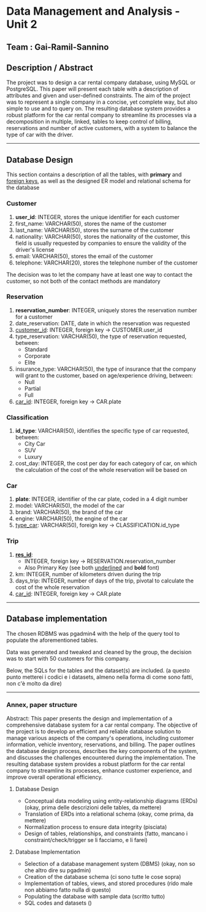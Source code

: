 # Data Management and Analysis - Unit 2

## Team : Gai-Ramil-Sannino

## Description / Abstract

The project was to design a car rental company database, using MySQL or PostgreSQL.
This paper will present each table with a description of attributes and given and user-defined constraints. The aim of the project was to represent a single company in a concise, yet complete way, but also simple to use and to query on.
The resulting database system provides a robust platform for the car rental company to streamline its processes via a decomposition in multiple, linked, tables to keep control of billing, reservations and number of active customers, with a system to balance the type of car with the driver.

---------------

## Database Design

This section contains a description of all the tables, with **primary** and <u>foreign keys</u>, as well as the designed ER model and relational schema for the database

### Customer

1. **user_id**: INTEGER, stores the unique identifier for each customer
2. first_name: VARCHAR(50), stores the name of the customer
3. last_name: VARCHAR(50), stores the surname of the customer
4. nationality: VARCHAR(50), stores the nationality of the customer, this field is usually requested by companies to ensure the validity of the driver's license
5. email: VARCHAR(50), stores the email of the customer
6. telephone: VARCHAR(20), stores the telephone number of the customer

The decision was to let the company have at least one way to contact the customer, so not both of the contact methods are mandatory

### Reservation

1. **reservation_number**: INTEGER, uniquely stores the reservation number for a customer
2. date_reservation: DATE, date in which the reservation was requested
3. <u>customer_id</u>: INTEGER, foreign key $\rightarrow$ CUSTOMER.user_id
4. type_reservation: VARCHAR(50), the type of reservation requested, between:
	* Standard
	* Corporate
	* Elite
5. insurance_type: VARCHAR(50), the type of insurance that the company will grant to the customer, based on age/experience driving, between:
	* Null
	* Partial
	* Full
6. <u>car_id</u>: INTEGER, foreign key $\rightarrow$ CAR.plate

### Classification

1. **id_type**: VARCHAR(50), identifies the specific type of car requested, between:
	* City Car
	* SUV
	* Luxury
2. cost_day: INTEGER, the cost per day for each category of car, on which the calculation of the cost of the whole reservation will be based on

### Car

1. **plate**: INTEGER, identifier of the car plate, coded in a 4 digit number
2. model: VARCHAR(50), the model of the car
3. brand: VARCHAR(50), the brand of the car
4. engine: VARCHAR(50), the engine of the car
5. <u>type_car</u>: VARCHAR(50), foreign key $\rightarrow$ CLASSIFICATION.id_type

### Trip

1. <u><b>res_id</b></u>: 
	 * INTEGER, foreign key $\rightarrow$ RESERVATION.reservation_number
	 * Also Primary Key (see both <u>underlined</u> and **bold** font)
2. km: INTEGER, number of kilometers driven during the trip
3. days_trip: INTEGER, number of days of the trip, pivotal to calculate the cost of the whole reservation
4. <u>car_id</u>: INTEGER, foreign key $\rightarrow$ CAR.plate

--------------

## Database implementation

The chosen RDBMS was pgadmin4 with the help of the query tool to populate the aforementioned tables.

Data was generated and tweaked and cleaned by the group, the decision was to start with 50 customers for this company.

Below, the SQLs for the tables and the dataset(s) are included. (a questo punto metterei i codici e i datasets, almeno nella forma di come sono fatti, non c'è molto da dire)

--------------------

### Annex, paper structure

Abstract: This paper presents the design and implementation of a comprehensive database system for a car rental company. The objective of the project is to develop an efficient and reliable database solution to manage various aspects of the company's operations, including customer information, vehicle inventory, reservations, and billing. The paper outlines the database design process, describes the key components of the system, and discusses the challenges encountered during the implementation. The resulting database system provides a robust platform for the car rental company to streamline its processes, enhance customer experience, and improve overall operational efficiency.

1. Database Design
	- Conceptual data modeling using entity-relationship diagrams (ERDs) (okay, prima delle descrizioni delle tables, da mettere)
	- Translation of ERDs into a relational schema (okay, come prima, da mettere)
	- Normalization process to ensure data integrity (pisciata)
	- Design of tables, relationships, and constraints (fatto, mancano i constraint/check/trigger se li facciamo, e li farei)

1. Database Implementation
	*  Selection of a database management system (DBMS) (okay, non so che altro dire su pgadmin)
	- Creation of the database schema (ci sono tutte le cose sopra)
	- Implementation of tables, views, and stored procedures (rido male non abbiamo fatto nulla di questo)
	- Populating the database with sample data (scritto tutto)
	- SQL codes and datasets ()
